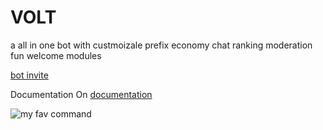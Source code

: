 # VOLT
a all in one bot with  custmoizale prefix
economy chat ranking moderation fun welcome modules



[bot invite](https://discord.com/api/oauth2/authorize?client_id=710534645405581353&permissions=8&scope=bot)




Documentation On [documentation](https://github.com/notadevps/VOLT/wiki)






![my fav command](https://discordapp.com/channels/@me/657125708631506955/733026373454790717)
